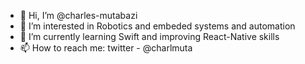 - 👋 Hi, I’m @charles-mutabazi
- 👀 I’m interested in Robotics and embeded systems and automation
- 🌱 I’m currently learning Swift and improving React-Native skills
- 📫 How to reach me: twitter - @charlmuta

<!---
charles-mutabazi/charles-mutabazi is a ✨ special ✨ repository because its `README.md` (this file) appears on your GitHub profile.
You can click the Preview link to take a look at your changes.
--->
